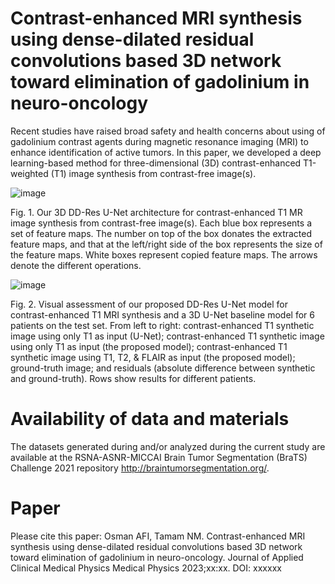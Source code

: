 # Contrast-enhanced MRI synthesis using dense-dilated residual convolutions based 3D network toward elimination of gadolinium in neuro-oncology
Recent studies have raised broad safety and health concerns about using of gadolinium contrast agents during magnetic resonance imaging (MRI) to enhance identification of active tumors. In this paper, we developed a deep learning-based method for three-dimensional (3D) contrast-enhanced T1-weighted (T1) image synthesis from contrast-free image(s).


![image](https://github.com/afiosman/dense-dilated-residual-convolutions-for-contrast-enhanced-MRI-synthesis/assets/10604649/32454618-4116-47da-835e-db899b3274ec)

Fig. 1. Our 3D DD-Res U-Net architecture for contrast-enhanced T1 MR image synthesis from contrast-free image(s). Each blue box represents a set of feature maps. The number on top of the box donates the extracted feature maps, and that at the left/right side of the box represents the size of the feature maps. White boxes represent copied feature maps. The arrows denote the different operations.


![image](https://github.com/afiosman/dense-dilated-residual-convolutions-for-contrast-enhanced-MRI-synthesis/assets/10604649/f1c340ee-895a-4e1d-b1a9-2f608ad1e1c7)

Fig. 2. Visual assessment of our proposed DD-Res U-Net model for contrast-enhanced T1 MRI synthesis and a 3D U-Net baseline model for 6 patients on the test set. From left to right: contrast-enhanced T1 synthetic image using only T1 as input (U-Net); contrast-enhanced T1 synthetic image using only T1 as input (the proposed model); contrast-enhanced T1 synthetic image using T1, T2, & FLAIR as input (the proposed model); ground-truth image; and residuals (absolute difference between synthetic and ground-truth). Rows show results for different patients.


# Availability of data and materials
The datasets generated during and/or analyzed during the current study are available at the RSNA-ASNR-MICCAI Brain Tumor Segmentation (BraTS) Challenge 2021 repository http://braintumorsegmentation.org/. 

# Paper
Please cite this paper: Osman AFI, Tamam NM. Contrast-enhanced MRI synthesis using dense-dilated residual convolutions based 3D network toward elimination of gadolinium in neuro-oncology. Journal of Applied Clinical Medical Physics Medical Physics 2023;xx:xx. DOI: xxxxxx

